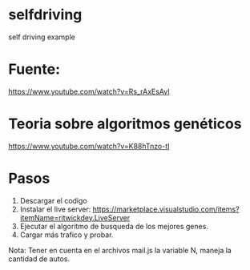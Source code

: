 # selfdriving
self driving example

# Fuente:
https://www.youtube.com/watch?v=Rs_rAxEsAvI

# Teoria sobre algoritmos genéticos
https://www.youtube.com/watch?v=K88hTnzo-tI

# Pasos

1) Descargar el codigo
2) Instalar el live server: https://marketplace.visualstudio.com/items?itemName=ritwickdey.LiveServer
3) Ejecutar el algoritmo de busqueda de los mejores genes.
4) Cargar más trafico y probar.

Nota: Tener en cuenta en el archivos mail.js la variable N, maneja la cantidad de autos. 

